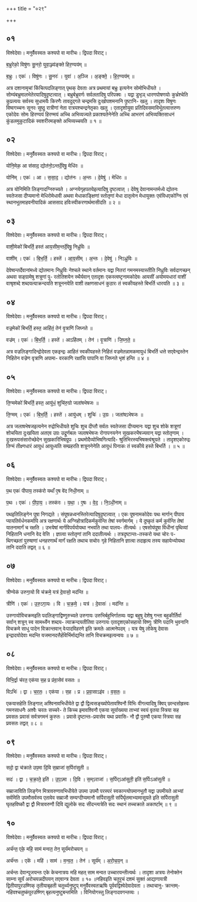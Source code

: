 +++
title = "०२९"

+++


## ०१
विश्वेदेवाः। मनुर्वैवस्वतः कश्यपो वा मारीचः। द्विपदा विराट्।

ब॒भ्रुरेको॒ विषु॑णः सू॒नरो॒ युवा॒ञ्ज्य॑ङ्क्ते हिर॒ण्यय॑म् ॥

ब॒भ्रुः । एकः॑ । विषु॑णः । सू॒नरः॑ । युवा॑ । अ॒ञ्जि । अ॒ङ्क्ते॒ । हि॒र॒ण्यय॑म् ॥

अत्र दशानामृचां किंचित्पदलिङ्गात् पृथक् देवताः अत्र प्रथमायां बभ्रुः इत्यनेन सोमोभिधीयते । सोम्यंबभ्रुमालभेतेरयादिषुदृष्टत्वात् । बभ्रुर्बभ्रुवर्णः सर्वलतादिषु परिपक्वः । यद्वा डुभृञ् धारणपोषणयोः कुर्भ्रश्चेति कुप्रत्ययः सर्वस्य सुधामयैः किरणैः तावदुद्गते चन्द्रमसि दुःखोपशमनानि पुष्टानि- खलु । तादृशः विषुणः विष्वगच्चनः सूनरः सुष्ठु रात्रीणां नेता रात्रयश्चन्द्रनेतृकाः खलु । एतादृशोयुवा प्रतिदिवसमाविर्भूतत्वात्तरुणः एकोदेवः सोमः हिरण्ययं हिरण्मयं अच्चि अभिव्यज्यते प्रकाश्यतेनेनेति अच्चि आभरणं अभिव्यक्तिसाधनं कुंडलमुकुटादिकं स्वशरीरमङ्क्ते अभिव्यच्चयति ॥ १ ॥

## ०२
विश्वेदेवाः। मनुर्वैवस्वतः कश्यपो वा मारीचः। द्विपदा विराट्।

योनि॒मेक॒ आ स॑साद॒ द्योत॑नो॒ऽन्तर्दे॒वेषु॒ मेधि॑रः ॥

योनि॑म् । एकः॑ । आ । स॒सा॒द॒ । द्योत॑नः । अ॒न्तः । दे॒वेषु॑ । मेधि॑रः ॥

अत्र योनिमिति लिङ्गादग्निरुच्यते । अग्नयेगृहपतयेइत्यादिषु दृष्टत्वात् । देवेषु देवानामन्तर्मध्ये द्योतनः स्वतेजसा दीप्यमानो मेधिरोमेधावी अथवा मेधाकाङ्क्षिणां स्तोतृणां मेधा दातृत्वेन मेधायुक्तः एवंविधएकोग्निः एवं स्थानभूतमाहवनीयादिकं आससाद हविःस्वीकरणार्थमासीदति ॥ २ ॥

## ०३
विश्वेदेवाः। मनुर्वैवस्वतः कश्यपो वा मारीचः। द्विपदा विराट्।

वाशी॒मेको॑ बिभर्ति॒ हस्त॑ आय॒सीम॒न्तर्दे॒वेषु॒ निध्रु॑विः ॥

वाशी॑म् । एकः॑ । बि॒भ॒र्ति॒ । हस्ते॑ । आ॒य॒सीम् । अ॒न्तः । दे॒वेषु॑ । निऽध्रु॑विः ॥

देवेष्वन्तर्देवानांमध्ये द्योतमानः निध्रुविः नेश्चले स्थाने वर्तमानः यद्वा नितरां गमनमस्यास्तीति निध्रुविः सर्वदागच्छन् अथवा सङ्ग्रामेषु शत्रूणां पु- रतोतिशयेन स्थैर्यवान् एतादृशः एकस्त्वष्टृनामकोदेवः आयसीं अयोमयधारां वाशीं वाश्रृशब्दे शब्दयत्याक्रन्दयति शत्रूननयेति वाशी तक्षणसाधनं कुठारः तं स्वकीयहस्ते बिभर्ति धारयति ॥ ३ ॥

## ०४
विश्वेदेवाः। मनुर्वैवस्वतः कश्यपो वा मारीचः। द्विपदा विराट्।

वज्र॒मेको॑ बिभर्ति॒ हस्त॒ आहि॑तं॒ तेन॑ वृ॒त्राणि॑ जिघ्नते ॥

वज्र॑म् । एकः॑ । बि॒भ॒र्ति॒ । हस्ते॑ । आऽहि॑तम् । तेन॑ । वृ॒त्राणि॑ । जि॒घ्न॒ते॒ ॥

अत्र वज्रलिङ्गादिन्द्रोदेवता एकइन्द्रः आहितं स्वकीयहस्ते निहितं वज्रमेतन्नामकमायुधं बिभर्ति धत्ते सएवेन्द्रस्तेन निहितेन वज्रेण वृत्राणि अपामा- वरकाणि रक्षांसि पापानि वा जिघ्नते भृशं हन्ति ॥ ४ ॥

## ०५
विश्वेदेवाः। मनुर्वैवस्वतः कश्यपो वा मारीचः। द्विपदा विराट्।

ति॒ग्ममेको॑ बिभर्ति॒ हस्त॒ आयु॑धं॒ शुचि॑रु॒ग्रो जला॑षभेषजः ॥

ति॒ग्मम् । एकः॑ । बि॒भ॒र्ति॒ । हस्ते॑ । आयु॑धम् । शुचिः॑ । उ॒ग्रः । जला॑षऽभेषजः ॥

अत्र जलाषभेषजइत्यनेन रुद्रोभिधीयते शुचिः शुच दीप्तौ सर्वतः स्वतेजसा दीप्यमानः यद्वा शुच शोके शत्रूणां शोचयिता दुःखयिता अतएव उग्रः उद्रूर्णबलः जलाषभेषजः रोगापनयनेन सुखकरभैषज्यवान् यद्वा स्तोतृणाम् । दुःखरूपसंसारोच्छेदेन सुखकारिभिषग्रूपः । प्रथमोदैव्योभिषगित्यादि- श्रुतिभिरस्यभिषक्त्वंश्रूयते । तादृशएकोरुद्रः तिग्मं तीक्ष्णधारं आयुधं आयुध्यति सम्प्रहरति शत्रूननेनेति आयुधं पिनाकः तं स्वकीये हस्ते बिभर्ति । ॥ ५ ॥

## ०६
विश्वेदेवाः। मनुर्वैवस्वतः कश्यपो वा मारीचः। द्विपदा विराट्।

प॒थ एकः॑ पीपाय॒ तस्क॑रो यथाँ ए॒ष वे॑द निधी॒नाम् ॥

प॒थः । एकः॑ । पी॒पा॒य॒ । तस्क॑रः । य॒था॒ । ए॒षः । वे॒द॒ । नि॒ऽधी॒नाम् ॥

पथइतिलिङ्गेन पूषा निगद्यते । संपूषन्नध्वनस्तिरेत्यादिषुदृष्टत्वात् । एकः पूषनामकोदेवः पथः मार्गान् पीपाय प्यायतिर्वर्धनकर्मापि अत्र रक्षणार्थः ये अग्निहोत्रादिकर्मकुर्वन्ति तेषां स्वर्गमार्गम् । ये दुष्कृतं कर्म कुर्वन्ति तेषां यातनामार्गं च रक्षति । उभयेषां मार्गविपर्ययोयथा नभवति तथा पालय- तीत्यर्थः । एषसोयंपूषा विधीनां पृथिव्यां निहितानि धनानि वेद वेत्ति । ज्ञात्वा स्तोतृणां तानि ददातीत्यर्थः । तत्रदृष्टान्तः-तस्करो यथा चोरः प- थिगच्छतां पुरुषाणां धनहरणार्थं मार्गं रक्षति तथाच सचोरः गृहे निहितानि ज्ञात्वा तदाहृत्य तस्य सहायेभ्योयथा तानि ददाति तद्वत् ॥ ६ ॥

## ०७
विश्वेदेवाः। मनुर्वैवस्वतः कश्यपो वा मारीचः। द्विपदा विराट्।

त्रीण्येक॑ उरुगा॒यो वि च॑क्रमे॒ यत्र॑ दे॒वासो॒ मद॑न्ति ॥

त्रीणि॑ । एकः॑ । उ॒रु॒ऽगा॒यः । वि । च॒क्र॒मे॒ । यत्र॑ । दे॒वासः॑ । मद॑न्ति ॥

उरुगायोविचक्रमइति पदलिङ्गाद्विष्णुरुच्यते उरुगायः उरुभिर्बहुभिर्गातव्यः यद्वा बहुषु देशेषु गन्ता बहुकीर्तिर्वा सर्वान् शत्रून् स्व सामर्थ्येन शब्दय- त्याक्रन्दयतीतिवा उरुगायः एतादृशएकोसहायो विष्णुः त्रीणि पदानि भुवनानि विचक्रमे साधु पादेन विक्रान्तवान् वेःपादविहरणे इति क्रमतेः आत्मनेपदम् । यत्र येषु लोकेषु देवासः इन्द्रादयोदेवाः मदन्ति यजमानदत्तैर्हविर्भिर्माद्यन्ति तानि विचक्रमइत्यन्वयः ॥ ७ ॥

## ०८
विश्वेदेवाः। मनुर्वैवस्वतः कश्यपो वा मारीचः। द्विपदा विराट्।

विभि॒र्द्वा च॑रत॒ एक॑या स॒ह प्र प्र॑वा॒सेव॑ वसतः ॥

विऽभिः॑ । द्वा । च॒र॒तः॒ । एक॑या । स॒ह । प्र । प्र॒वा॒साऽइ॑व । व॒स॒तः॒ ॥

एकयासहेति लिङ्गात् अश्विनावभिधीयेते द्वा द्वौ द्वित्वसङ्ख्योपेतावश्विनौ विभिः वीगत्यादिषु क्विप् छान्दसोह्रस्वः गमनसाधनैः अश्वैः चरतः सच्चरे- ते किच्च इमावश्विनौ एकया सूर्याख्यया ताभ्यां स्वयं वृतया स्त्रिया सह प्रवसतः प्रवासं सर्वत्रगमनं कुरुतः । प्रवासे दृष्टान्तः-प्रवासेव यथा प्रवासि- नौ द्वौ पुरुषौ एकया स्त्रिया सह प्रवसतः तद्वत् ॥ ८ ॥

## ०९
विश्वेदेवाः। मनुर्वैवस्वतः कश्यपो वा मारीचः। द्विपदा विराट्।

सदो॒ द्वा च॑क्राते उप॒मा दि॒वि स॒म्राजा॑ स॒र्पिरा॑सुती ॥

सदः॑ । द्वा । च॒क्रा॒ते॒ इति॑ । उ॒प॒ऽमा । दि॒वि । स॒म्ऽराजा॑ । स॒र्पिर्ऽआ॑सुती॒ इति॑ स॒र्पिःऽआ॑सुती ॥

सम्राजाविति लिङ्गेन मित्रावरुणावभिधीयेते उपमा उपमौ परस्परं स्वकान्त्योपमानभूतौ यद्वा उपमीयते आभ्यां सर्वमिति उपमौसर्वस्य एतावेव सम्राजौ सम्यग्दीप्यमानौ सर्पिरासुती सर्पिर्घृतमाभ्यामासूयते इति सर्पिरासुती घृतहविष्कौ द्वा द्वौ मित्रावरुणौ दिवि द्युलोके सदः सीदन्त्यत्रेति सदः स्थानं तच्चक्राते अकार्ष्टाम् ॥ ९ ॥

## १०
विश्वेदेवाः। मनुर्वैवस्वतः कश्यपो वा मारीचः। द्विपदा विराट्।

अर्च॑न्त॒ एके॒ महि॒ साम॑ मन्वत॒ तेन॒ सूर्य॑मरोचयन् ॥

अर्च॑न्तः । एके॑ । महि॑ । साम॑ । म॒न्व॒त॒ । तेन॑ । सूर्य॑म् । अ॒रो॒च॒य॒न् ॥

अर्चन्तः देवान्पूजयन्तः एके केचनात्रयः महि महत् साम मन्वत उच्चारयन्तीत्यर्थः । तादृशा अत्रयः तेनोक्तेन साम्ना सूर्यं अरोचयन्नदीपयन् तएवान्त्र देवता ॥ १० ॥नहिवइति चतुरृचं दशमं सुक्तं आद्यागायत्री द्वितीयापुरउष्णिक् तृतीयाबृहती चतुर्थ्यनुष्टुप् मनुर्वैवस्वतऋषिः पूर्ववद्विश्वेदेवादेवता । तथाचानु- क्रान्तम्-नहिवश्चतुष्कंपुरउष्णिग् बृहत्यनुष्टुबन्तमिति । विनियोगस्तु लिङ्गादवगन्तव्यः ।